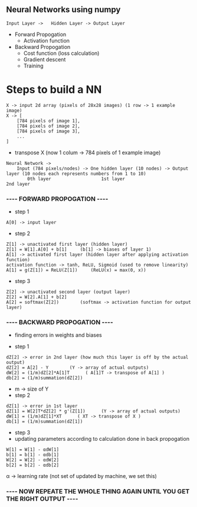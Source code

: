 ## Neural Networks using numpy

`Input Layer ->   Hidden Layer -> Output Layer`

- Forward Propogation
    - Activation function
- Backward Propogation
    - Cost function (loss calculation)
    - Gradient descent
    - Training

# Steps to build a NN

```
X -> input 2d array (pixels of 28x28 images) (1 row -> 1 example image)
X -> [
    [784 pixels of image 1],
    [784 pixels of image 2],
    [784 pixels of image 3],
    ...
]
```

- transpose X (now 1 colum -> 784 pixels of 1 example image)

```
Neural Network ->
    Input (784 pixels/nodes) -> One hidden layer (10 nodes) -> Output layer (10 nodes each represents numbers from 1 to 10)
        0th layer                   1st layer                       2nd layer
```

### ---- FORWARD PROPOGATION ----
- step 1
```
A[0] -> input layer
```
- step 2
```
Z[1] -> unactivated first layer (hidden layer)
Z[1] = W[1].A[0] + b[1]     (b[1] -> biases of layer 1)
A[1] -> activated first layer (hidden layer after applying activation function)
activation function -> tanh, ReLU, Sigmoid (used to remove linearity)
A[1] = g(Z[1]) = ReLU(Z[1])     (ReLU(x) = max(0, x))
```
- step 3
```
Z[2] -> unactivated second layer (output layer)
Z[2] = W[2].A[1] + b[2]
A[2] = softmax(Z[2])        (softmax -> activation function for output layer)
```
### ---- BACKWARD PROPOGATION ----
- finding errors in weights and biases

* step 1
```
dZ[2] -> error in 2nd layer (how much this layer is off by the actual output)
dZ[2] = A[2] - Y        (Y -> array of actual outputs)
dW[2] = (1/m)dZ[2]*A[1]T      ( A[1]T -> transpose of A[1] )
db[2] = (1/m)summation(dZ[2])
```
- m -> size of Y
- step 2
```
dZ[1] -> error in 1st layer
dZ[1] = W[2]T*dZ[2] * g'(Z[1])      (Y -> array of actual outputs)
dW[1] = (1/m)dZ[1]*XT      ( XT -> transpose of X )
db[1] = (1/m)summation(dZ[1])
```
- step 3
- updating parameters according to calculation done in back propogation
```
W[1] = W[1] - αdW[1]
b[1] = b[1] - αdb[1]
W[2] = W[2] - αdW[2]
b[2] = b[2] - αdb[2]
```
α -> learning rate (not set of updated by machine, we set this)

### ---- NOW REPEATE THE WHOLE THING AGAIN UNTIL YOU GET THE RIGHT OUTPUT ----


<!-- 
"""
Neural Networks using numpy

Input Layer ->   Hidden Layer -> Output Layer

- Forward Propogation
    - Activation function
- Backward Propogation
    - Cost function (loss calculation)
    - Gradient descent
    - Training

"""

"""
X -> input 2d array (pixels of 28x28 images) (1 row -> 1 example image)
X -> [
    [784 pixels of image 1],
    [784 pixels of image 2],
    [784 pixels of image 3],
    ...
]

transpose X (now 1 colum -> 784 pixels of 1 example image)

Neural Network ->
    Input (784 pixels/nodes) -> One hidden layer (10 nodes) -> Output layer (10 nodes each represents numbers from 1 to 10)
        0th layer                   1st layer                       2nd layer

---- FORWARD PROPOGATION ----
A[0] -> input layer
Z[1] -> unactivated first layer (hidden layer)
Z[1] = W[1].A[0] + b[1]     (b[1] -> biases of layer 1)

A[1] -> activated first layer (hidden layer after applying activation function)
activation function -> tanh, ReLU, Sigmoid (used to remove linearity)
A[1] = g(Z[1]) = ReLU(Z[1])     (ReLU(x) = max(0, x))

Z[2] -> unactivated second layer (output layer)
Z[2] = W[2].A[1] + b[2]
A[2] = softmax(Z[2])        (softmax -> activation function for output layer)

---- BACKWARD PROPOGATION ----
- finding errors in weights and biases

dZ[2] -> error in 2nd layer (how much this layer is off by the actual output)
dZ[2] = A[2] - Y        (Y -> array of actual outputs)
dW[2] = (1/m)dZ[2]*A[1]T      ( A[1]T -> transpose of A[1] )
db[2] = (1/m)summation(dZ[2])

m -> size of Y

dZ[1] -> error in 1st layer
dZ[1] = W[2]T*dZ[2] * g'(Z[1])      (Y -> array of actual outputs)
dW[1] = (1/m)dZ[1]*XT      ( XT -> transpose of X )
db[1] = (1/m)summation(dZ[1])

- updating parameters according to calculation done in back propogation
W[1] = W[1] - αdW[1]
b[1] = b[1] - αdb[1]
W[2] = W[2] - αdW[2]
b[2] = b[2] - αdb[2]

α -> learning rate (not set of updated by machine, we set this)

---- NOW REPEATE THE WHOLE THING AGAIN UNTIL YOU GET THE RIGHT OUTPUT ----
""" -->
